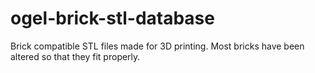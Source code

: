 # ogel-brick-stl-database
Brick compatible STL files made for 3D printing. Most bricks have been altered so that they fit properly.
